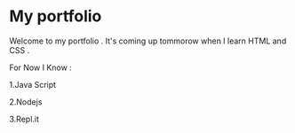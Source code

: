 # My portfolio

Welcome to my portfolio . It's coming up tommorow when I learn HTML and CSS .

For Now I Know :

1.Java Script

2.Nodejs

3.Repl.it
